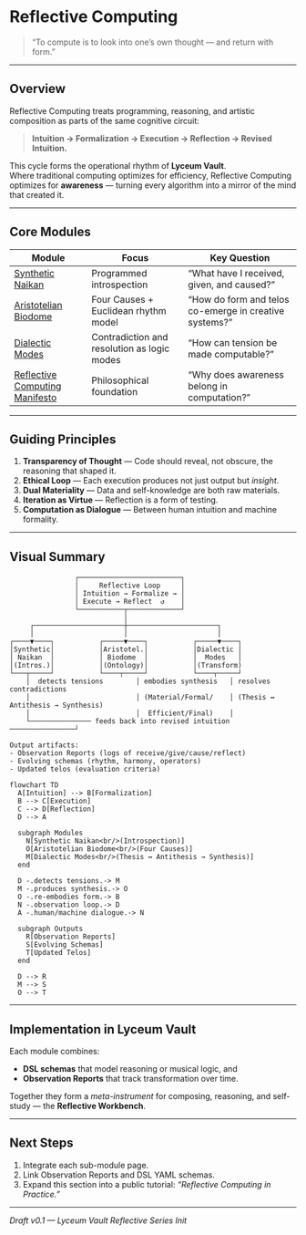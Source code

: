 # Reflective Computing

> “To compute is to look into one’s own thought — and return with form.”

---

## Overview
Reflective Computing treats programming, reasoning, and artistic composition as parts of the same cognitive circuit:
> **Intuition → Formalization → Execution → Reflection → Revised Intuition.**

This cycle forms the operational rhythm of **Lyceum Vault**.  
Where traditional computing optimizes for efficiency, Reflective Computing optimizes for **awareness** — turning every algorithm into a mirror of the mind that created it.

---

## Core Modules
| Module | Focus | Key Question |
|---------|--------|--------------|
| [Synthetic Naikan](synthetic-naikan.md) | Programmed introspection | “What have I received, given, and caused?” |
| [Aristotelian Biodome](aristotelian-biodome.md) | Four Causes + Euclidean rhythm model | “How do form and telos co-emerge in creative systems?” |
| [Dialectic Modes](dialectic-modes.md) | Contradiction and resolution as logic modes | “How can tension be made computable?” |
| [Reflective Computing Manifesto](reflective-computing-manifesto.md) | Philosophical foundation | “Why does awareness belong in computation?” |

---

## Guiding Principles
1. **Transparency of Thought** — Code should reveal, not obscure, the reasoning that shaped it.  
2. **Ethical Loop** — Each execution produces not just output but *insight*.  
3. **Dual Materiality** — Data and self-knowledge are both raw materials.  
4. **Iteration as Virtue** — Reflection is a form of testing.  
5. **Computation as Dialogue** — Between human intuition and machine formality.

---

## Visual Summary

```text
                ┌─────────────────────────┐
                │     Reflective Loop     │
                │ Intuition → Formalize → │
                │ Execute → Reflect  ↺    │
                └───────────┬─────────────┘
                            │
     ┌──────────────────────┼──────────────────────┐
     │                      │                      │
┌────▼────┐           ┌─────▼────┐           ┌─────▼────┐
│Synthetic│           │Aristotel.│           │Dialectic │
│ Naikan  │           │ Biodome  │           │  Modes   │
│(Intros.)│           │(Ontology)│           │(Transform) 
└───┬─────┘           └────┬─────┘           └────┬─────┘
    │  detects tensions        │ embodies synthesis   │ resolves contradictions
    │                          │ (Material/Formal/    │ (Thesis ↔ Antithesis → Synthesis)
    │                          │  Efficient/Final)    │
    └─────────────── feeds back into revised intuition ────────────────┘

Output artifacts:
- Observation Reports (logs of receive/give/cause/reflect)
- Evolving schemas (rhythm, harmony, operators)
- Updated telos (evaluation criteria)
```

```mermaid
flowchart TD
  A[Intuition] --> B[Formalization]
  B --> C[Execution]
  C --> D[Reflection]
  D --> A

  subgraph Modules
    N[Synthetic Naikan<br/>(Introspection)]
    O[Aristotelian Biodome<br/>(Four Causes)]
    M[Dialectic Modes<br/>(Thesis ↔ Antithesis → Synthesis)]
  end

  D -.detects tensions.-> M
  M -.produces synthesis.-> O
  O -.re-embodies form.-> B
  N -.observation loop.-> D
  A -.human/machine dialogue.-> N

  subgraph Outputs
    R[Observation Reports]
    S[Evolving Schemas]
    T[Updated Telos]
  end

  D --> R
  M --> S
  O --> T
```

---

## Implementation in Lyceum Vault
Each module combines:
- **DSL schemas** that model reasoning or musical logic, and  
- **Observation Reports** that track transformation over time.  

Together they form a *meta-instrument* for composing, reasoning, and self-study — the **Reflective Workbench**.

---

## Next Steps
1. Integrate each sub-module page.  
2. Link Observation Reports and DSL YAML schemas.  
3. Expand this section into a public tutorial: *“Reflective Computing in Practice.”*

---

*Draft v0.1 — Lyceum Vault Reflective Series Init*

